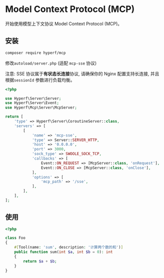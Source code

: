 # Model Context Protocol (MCP)

开始使用模型上下文协议 Model Context Protocol (MCP)。

## 安装

```bash
composer require hyperf/mcp
```

修改`autoload/server.php` (适配 `mcp-sse` 协议)

注意: SSE 协议属于**有状态长连接**协议, 请确保你的 Nginx 配置支持长连接, 并且根据`sessionId` 参数进行负载均衡。

```php
<?php

use Hyperf\Server\Server;
use Hyperf\Server\Event;
use Hyperf\Mcp\Server\McpServer;

return [
    'type' => Hyperf\Server\CoroutineServer::class,
    'servers' => [
        [
            'name' => 'mcp-sse',
            'type' => Server::SERVER_HTTP,
            'host' => '0.0.0.0',
            'port' => 3000,
            'sock_type' => SWOOLE_SOCK_TCP,
            'callbacks' => [
                Event::ON_REQUEST => [McpServer::class, 'onRequest'],
                Event::ON_CLOSE => [McpServer::class, 'onClose'],
            ],
            'options' => [
                'mcp_path' => '/sse',
            ],
        ],
    ],
];
```

## 使用

```php
<?php

class Foo
{
    #[Tool(name: 'sum', description: '计算两个数的和')]
    public function sum(int $a, int $b = 0): int
    {
        return $a + $b;
    }
}
```
